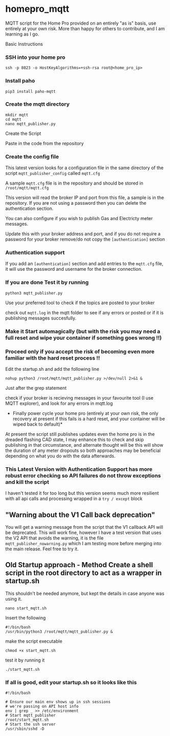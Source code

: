 # homepro_mqtt
MQTT script for the Home Pro provided on an entirely "as is" basis, use entirely at your own risk.  More than happy for others to contribute, and I am learning as I go.

Basic Instructions

### SSH into your home pro

`ssh -p 8023 -o HostKeyAlgorithms=+ssh-rsa root@<home_pro_ip>`

### Install paho

`pip3 install paho-mqtt`

### Create the mqtt directory

```
mkdir mqtt
cd mqtt
nano mqtt_publisher.py
```

Create the Script

Paste in the code from the repository 

### Create the config file

This latest version looks for a  configuration file in the same directory of the script `mqtt_publisher_config` called `mqtt.cfg`

A sample `mqtt.cfg` file is in the repository and should be stored in `/root/mqtt/mqtt.cfg`

This version will read the broker IP and port from this file, a sample is in the repository.  If you are not using a password then you can delete the authentication section.

You can also configure if you wish to publish Gas and Electricty meter messages.

Update this with your broker address and port, and if you do not require a password for your broker remove/do not copy the `[authentication]` section

### Authentication support

If you add an `[authentication]` section and add entries to the `mqtt.cfg` file, it will use the password and username for the broker connection.


### If you are done Test it by running 

`python3 mqtt_publisher.py`

Use your preferred tool to check if the topics are posted to your broker

check out `mqtt.log` in the mqtt folder to see if any errors or posted or if it is publishing messages succesfully.

### Make it Start automagically (but with the risk you may need a full reset and wipe your container if something goes wrong !!)
### Proceed only if you accept the risk of becoming even more familiar with the hard reset process !!

Edit the startup.sh and add the following line

`nohup python3 /root/mqtt/mqtt_publisher.py >/dev/null 2>&1 &`

Just after the grep statement

check if your broker is recieving messages in your favourite tool (I use MQTT explorer), and look for any errors in mqtt.log


* Finally power cycle your home pro (entirely at your own risk, the only recovery at present if this fails is a hard reset, and your container will be wiped back to default)*


At present the script still publishes updates even the home pro is in the dreaded flashing CAD state, I may enhance this to check and skip publishing in that circumstance, and alternate thought will be this will show the duration of any meter dropouts so both approaches may be beneficial depending on what you do with the data afterwards.

### This Latest Version with Authentication Support has more robust error checking so API failures do not throw exceptions and kill the script

I haven't tested it for too long but this version seems much more resilient with all api calls and processing wrapped in a `try / except` block

## "Warning about the V1 Call back deprecation"

You will get a warning message from the script that the V1 callback API will be deprecated.  This will work fine, however I have a test version that uses the V2 API that avoids the warning, it is the file `mqtt_publisher_nowarning.py` which I am testing more before merging into the main release.  Feel free to try it.

## Old Startup approach - Method Create a shell script in the root directory to act as a wrapper in startup.sh

This shouldn't be needed anymore, but kept the details in case anyone was using it.

`nano start_mqtt.sh`

Insert the following
```
#!/bin/bash
/usr/bin/python3 /root/mqtt/mqtt_publisher.py &
```
make the script executable

`chmod +x start_mqtt.sh`

test it by running it

`./start_mqtt.sh`

### If all is good, edit your startup.sh so it looks like this

```
#!/bin/bash

# Ensure our main env shows up in ssh sessions
# we're passing on API host info
env | grep _ >> /etc/environment
# Start mqtt_publisher
/root/start_mqtt.sh
# Start the ssh server
/usr/sbin/sshd -D
```



